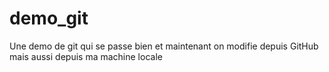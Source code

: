 # demo_git
Une demo de git qui se passe bien
et maintenant on modifie depuis GitHub
mais aussi depuis ma machine locale